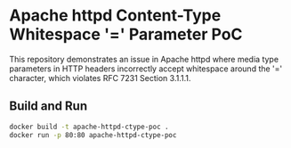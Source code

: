 # Apache httpd Content-Type Whitespace '=' Parameter PoC

This repository demonstrates an issue in Apache httpd where media type parameters
in HTTP headers incorrectly accept whitespace around the '=' character,
which violates RFC 7231 Section 3.1.1.1.

## Build and Run

```bash
docker build -t apache-httpd-ctype-poc .
docker run -p 80:80 apache-httpd-ctype-poc
